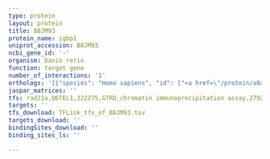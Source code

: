 ```yaml
---
type: protein
layout: protein
title: B8JM93
protein_name: igbp1
uniprot_accession: B8JM93
ncbi_gene_id: '-'
organism: Danio rerio
function: target gene
number_of_interactions: '1'
orthologs: '[{"species": "Homo sapiens", "id": ["<a href=\"/protein/a0a1w2pr95\">A0A1W2PR95</a>", "<a href=\"/protein/p78318\">P78318</a>"]}, {"species": "Mus musculus", "id": ["<a href=\"/protein/a0a0b4j1f7\">A0A0B4J1F7</a>", "<a href=\"/protein/q61249\">Q61249</a>"]}, {"species": "Rattus norvegicus", "id": ["D3ZMB4", "<a href=\"/protein/o08836\">O08836</a>"]}, {"species": "Drosophila melanogaster", "id": ["<a href=\"/protein/q9vjz5\">Q9VJZ5</a>"]}, {"species": "Caenorhabditis elegans", "id": ["<a href=\"/protein/q9n4e9\">Q9N4E9</a>"]}, {"species": "Saccharomyces cerevisiae", "id": ["<a href=\"/protein/q04372\">Q04372</a>"]}]'
jaspar_matrices: ''
tfs: rad21a,Q6TEL1,322275,GTRD,chromatin immunoprecipitation assay,27924024%5Buid%5D,No
targets: ''
tfs_download: TFLink_tfs_of_B8JM93.tsv
targets_download: ''
bindingSites_download: ''
binding_sites_ls: ''

---
```

